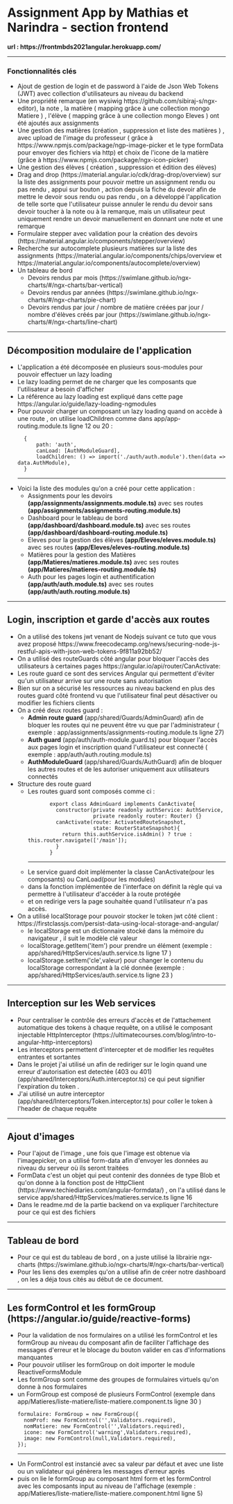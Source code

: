 <h1>Assignment App by Mathias et Narindra - section frontend</h1>
<strong>url : https://frontmbds2021angular.herokuapp.com/</strong>
<hr>
<h3>Fonctionnalités clés</h3>
<ul>
  <li>Ajout de gestion de login et de password à l'aide de Json Web Tokens (JWT) avec collection d'utilisateurs au niveau du backend</li>
  <li>Une propriété remarque (en wysiwig https://github.com/sibiraj-s/ngx-editor), la note , la matière ( mapping grâce à une collection mongo Matiere ) , l'élève ( mapping grâce à une collection mongo Eleves ) ont été ajoutés aux assignments</li>
  <li>Une gestion des matières (création , suppression et liste des matières ) , avec upload de l'image du professeur ( grâce à https://www.npmjs.com/package/ngp-image-picker et le type formData pour envoyer des fichiers via http) et choix de l'icone de la matière (grâce à https://www.npmjs.com/package/ngx-icon-picker)</li>
  <li>Une gestion des élèves ( création , suppression et édition des élèves)</li>
  <li>Drag and drop (https://material.angular.io/cdk/drag-drop/overview) sur la liste des assignments pour pouvoir mettre un assignment rendu ou pas rendu , appui sur bouton , action depuis la fiche du devoir afin de mettre le devoir sous rendu ou pas rendu , on a développé l'application de telle sorte que l'utilisateur puisse annuler le rendu du devoir sans devoir toucher à la note ou à la remarque, mais un utilisateur peut uniquement rendre un devoir manuellement en donnant une note et une remarque </li>
  <li>Formulaire stepper avec validation pour la création des devoirs (https://material.angular.io/components/stepper/overview)</li>
  <li>Recherche sur autocomplete plusieurs matières sur la liste des assignments  (https://material.angular.io/components/chips/overview et https://material.angular.io/components/autocomplete/overview)</li>
  <li>Un tableau de bord
    <ul>
      <li>Devoirs rendus par mois (https://swimlane.github.io/ngx-charts/#/ngx-charts/bar-vertical)</li>
      <li>Devoirs rendus par années (https://swimlane.github.io/ngx-charts/#/ngx-charts/pie-chart)</li>
      <li>Devoirs rendus par jour / nombre de matière créées par jour / nombre d'élèves créés par jour (https://swimlane.github.io/ngx-charts/#/ngx-charts/line-chart)</li>
    </ul>
  </li>
</ul>
<hr>
  <h2>Décomposition modulaire de l'application</h2>
  <ul>
    <li>L'application a été décomposée en plusieurs sous-modules pour pouvoir effectuer un lazy loading</li>
    <li>Le lazy loading permet de ne charger que les composants que l'utilisateur a besoin d'afficher</li>
    <li>La référence au lazy loading est expliqué dans cette page https://angular.io/guide/lazy-loading-ngmodules</li>
    <li>Pour pouvoir charger un composant un lazy loading quand on accède à une route , on utilise loadChildren comme dans app/app-routing.module.ts ligne 12 ou 20 : 
    
      {
          path: 'auth',
          canLoad: [AuthModuleGuard],
          loadChildren: () => import('./auth/auth.module').then(data => data.AuthModule),
      }
<hr>
    <li>Voici la liste des modules qu'on a créé pour cette application : 
      <ul>
        <li>Assignments pour les devoirs <strong>(app/assignments/assignments.module.ts)</strong> avec ses routes <strong>(app/assignments/assignments-routing.module.ts)</strong></li>
        <li>Dashboard pour le tableau de bord <strong>(app/dashboard/dashboard.module.ts)</strong> avec ses routes <strong>(app/dashboard/dashboard-routing.module.ts)</strong></li>
        <li>Eleves pour la gestion des élèves <strong>(app/Eleves/eleves.module.ts)</strong> avec ses routes <strong>(app/Eleves/eleves-routing.module.ts)</strong></li>
        <li>Matières pour la gestion des Matières <strong>(app/Matieres/matieres.module.ts)</strong> avec ses routes <strong>(app/Matieres/matieres-routing.module.ts)</strong></li>
        <li>Auth pour les pages login et authentification <strong>(app/auth/auth.module.ts)</strong> avec ses routes <strong>(app/auth/auth.routing.module.ts)</strong></li>
      </ul>
    </li>
  </ul>
<hr>
<h2>Login, inscription et garde d'accès aux routes</h2>
<ul>
  <li>On a utilisé des tokens jwt venant de Nodejs suivant ce tuto que vous avez proposé https://www.freecodecamp.org/news/securing-node-js-restful-apis-with-json-web-tokens-9f811a92bb52/</li>
  <li>On a utilisé des routeGuards côté angular pour bloquer l'accès des utilisateurs à certaines pages https://angular.io/api/router/CanActivate:
      <li>Les route guard ce sont des services Angular qui permettent d'éviter qu'un utilisateur arrive sur une route sans autorisation</li>
      <li>Bien sur on a sécurisé les ressources au niveau backend en plus des routes guard côté frontend vu que l'utilisateur final peut désactiver ou modifier les fichiers clients</li>
      <li>On a créé deux routes guard :
        <ul>
          <li><strong>Admin route guard</strong> (app/shared/Guards/AdminGuard) afin de bloquer les routes qui ne peuvent être vu que par l'administrateur ( exemple : app/assignments/assignments-routing.module.ts ligne 27)</li>
          <li><strong>Auth guard</strong> (app/auth/auth-module.guard.ts) pour bloquer l'accès aux pages login et inscription quand l'utilisateur est connecté ( exemple : app/auth/auth.routing.module.ts)</li>
          <li><strong>AuthModuleGuard</strong> (app/shared/Guards/AuthGuard) afin de bloquer les autres routes et de les autoriser uniquement aux utilisateurs connectés </li>
        </ul>
      </li>
      <li>Structure des route guard 
        <ul>
          <li>Les routes guard sont composés comme ci : </li>
          
           export class AdminGuard implements CanActivate{
             constructor(private readonly authService: AuthService,
                         private readonly router: Router) {}
             canActivate(route: ActivatedRouteSnapshot,
                         state: RouterStateSnapshot){
               return this.authService.isAdmin() ? true :  this.router.navigate(['/main']);
             }
           }
<hr>
            <li>Le service guard doit implémenter la classe CanActivate(pour les composants) ou CanLoad(pour les modules) </li>
            <li>dans la fonction implémentée de l'interface on définit la règle qui va permettre à l'utilisateur d'accéder à la route protégée</li>
            <li>et on redirige vers la page souhaitée quand l'utilisateur n'a pas accès.</li>
        </ul>  
      </li>
      <li>On a utilisé localStorage pour pouvoir stocker le token jwt côté client : https://firstclassjs.com/persist-data-using-local-storage-and-angular/ 
        <ul>
          <li>le localStorage est un dictionnaire stocké dans la mémoire du navigateur , il suit le modèle clé valeur</li>
          <li>localStorage.getItem('item') pour prendre un élément (exemple : app/shared/HttpServices/auth.service.ts ligne 17 ) </li>
          <li>localStorage.setItem('cle',valeur) pour changer le contenu du localStorage correspondant à la clé donnée (exemple : app/shared/HttpServices/auth.service.ts ligne 23 )</li>
        </ul>
      </li>
</ul>
<hr>
<h2>Interception sur les Web services</h2>
<ul>
  <li>Pour centraliser le contrôle des erreurs d'accès et de l'attachement automatique des tokens à chaque requête, on a utilisé le composant injectable HttpInterceptor (https://ultimatecourses.com/blog/intro-to-angular-http-interceptors)</li>
  <li>Les interceptors permettent d'intercepter et de modifier les requêtes entrantes et sortantes</li>
  <li>Dans le projet j'ai utilisé un afin de rediriger sur le login quand une erreur d'autorisation est detectée (403 ou 401) (app/shared/Interceptors/Auth.interceptor.ts) ce qui peut signifier l'expiration du token . </li>
  <li>J'ai utilisé un autre interceptor (app/shared/Interceptors/Token.interceptor.ts) pour coller le token à l'header de chaque requête</li>
</ul>
<hr>
<h2>Ajout d'images</h2>
<ul>
  <li>Pour l'ajout de l'image , une fois que l'image est obtenue via l'imagepicker, on a utilisé form-data afin d'envoyer les données au niveau du serveur où ils seront traitées</li>
  <li>FormData c'est un objet qui peut contenir des données de type Blob et qu'on donne à la fonction post de HttpClient (https://www.techiediaries.com/angular-formdata/) , on l'a utilisé dans le service app/shared/HttpServices/matieres.service.ts ligne 16</li>
  <li>Dans le readme.md de la partie backend  on va expliquer l'architecture pour ce qui est des fichiers</li>
</ul>
<hr>
<h2>Tableau de bord</h2>
<ul>
  <li>Pour ce qui est du tableau de bord , on a juste utilisé la librairie ngx-charts (https://swimlane.github.io/ngx-charts/#/ngx-charts/bar-vertical)</li>
  <li>Pour les liens des exemples qu'on a utilisé afin de créer notre dashboard , on les a déja tous cités au début de ce document.</li>
</ul>
<hr>
<h2>Les formControl et les formGroup (https://angular.io/guide/reactive-forms)</h2>
<ul>
  <li>Pour la validation de nos formulaires on a utilisé les formControl et les formGroup au niveau du composant afin de faciliter l'affichage des messages d'erreur et le blocage du bouton valider en cas d'informations manquantes</li>
  <li>Pour pouvoir utiliser les formGroup on doit importer le module ReactiveFormsModule</li>
  <li>Les formGroup sont comme des groupes de formulaires virtuels qu'on donne à nos formulaires</li>
  <li>un FormGroup est composé de plusieurs FormControl (exemple dans app/Matieres/liste-matiere/liste-matiere.component.ts ligne 30 )</li>
  
    formulaire: FormGroup = new FormGroup({
      nomProf: new FormControl('',Validators.required),
      nomMatiere: new FormControl('',Validators.required),
      icone: new FormControl('warning',Validators.required),
      image: new FormControl(null,Validators.required),
    });   
<hr>
  <li>Un FormControl est instancié avec sa valeur par défaut et avec une liste ou un validateur qui génèrera les messages d'erreur après</li>
  <li>puis on lie le formGroup au composant html form et les formControl avec les composants input au niveau de l'affichage (exemple : app/Matieres/liste-matiere/liste-matiere.component.html ligne 5)</li>
</ul>
